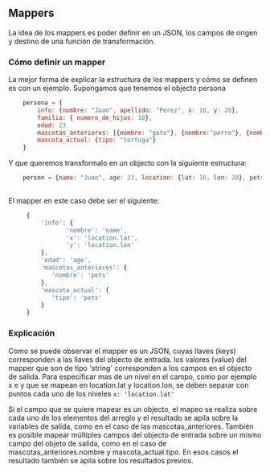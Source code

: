 ## Mappers

La idea de los mappers es poder definir en un JSON, los campos de origen y destino de una función de transformación.

### Cómo definir un mapper

La mejor forma de explicar la estructura de los mappers y cómo se definen es con un ejemplo. Supongamos que tenemos el
objecto persona

```js
    persona = {
        info: {nombre: "Juan", apellido: "Perez", x: 10, y: 20},
        familia: { numero_de_hijos: 10},
        edad: 23
        mascotas_anteriores: [{nombre: "gato"}, {nombre:"perro"}, {nombre:"canario"}]
        mascota_actual: {tipo: "tortuga"}
    }
```

Y que queremos transformalo en un objecto con la siguiente estructura:


```js
    person = {name: "Juan", age: 23, location: {lat: 10, lon: 20}, pets: ["gato", "perro", "canario", "tortuga"]}
    
```

El mapper en este caso debe ser el siguiente:

``` js
     {
         'info': {
                'nombre': 'name',
                'x': 'location.lat',
                'y': 'location.lon'
         },
         'edad': 'age',
         'mascotas_anteriores': {
            'nombre': 'pets'
         },
         'mascota_actual': {
            'tipo': 'pets'
         }
     }
```

### Explicación

Como se puede observar el mapper es un JSON, cuyas llaves (keys) corresponden a las llaves del objecto de entrada.
los valores (value) del mapper que son de tipo 'string' corresponden a los campos en el objecto de salida. Para especificar
mas de un nivel en el campo, como por ejemplo x e y que se mapean en location.lat y location.lon, se deben separar con puntos
cada uno de los niveles `x: 'location.lat'`

Si el campo que se quiere mapear es un objecto, el mapeo se realiza sobre cada uno de los elementos del arreglo y el resultado
se apila sobre la variables de salida, como en el caso de las mascotas_anteriores.
También es posible mapear múltiples campos del objecto de entrada sobre un mismo campo del objeto de salida, como en el caso
de mascotas_anteriores.nombre y mascota_actual.tipo. En esos casos el resultado también se apila sobre los resultados
previos.